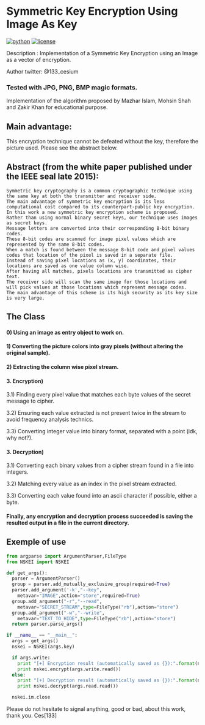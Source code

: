 # Symmetric Key Encryption Using Image As Key 
[![python](https://img.shields.io/badge/Python-2.7-blue.svg?style=style=flat-square)](https://www.python.org/downloads/)  [![license](https://img.shields.io/badge/License-GPL_3-orange.svg?style=style=flat-square)](https://github.com/0xcesium/Symmetric-Key-Encryption-Using-Image-As-Key/blob/master/LICENSE)

Description : Implementation of a Symmetric Key Encryption using an Image as a vector of encryption.

Author twitter: @133_cesium

### Tested with JPG, PNG, BMP magic formats.

Implementation of the algorithm proposed by Mazhar Islam, Mohsin Shah and Zakir Khan for educational purpose.

## Main advantage:

This encryption technique cannot be defeated without the key, therefore the picture used. Please see the abstract below.

## Abstract (from the white paper published under the IEEE seal late 2015):

```
Symmetric key cryptography is a common cryptographic technique using the same key at both the transmitter and receiver side.
The main advantage of symmetric key encryption is its less computational cost compared to its counterpart-public key encryption.
In this work a new symmetric key encryption scheme is proposed.
Rather than using normal binary secret keys, our technique uses images as secret keys.
Message letters are converted into their corresponding 8-bit binary codes.
These 8-bit codes are scanned for image pixel values which are represented by the same 8-bit codes.
When a match is found between the message 8-bit code and pixel values codes that location of the pixel is saved in a separate file.
Instead of saving pixel locations as (x, y) coordinates, their locations are saved as one value column wise.
After having all matches, pixels locations are transmitted as cipher text.
The receiver side will scan the same image for those locations and will pick values at those locations which represent message codes.
The main advantage of this scheme is its high security as its key size is very large.
```

## The Class

#### 0) Using an image as entry object to work on.

#### 1) Converting the picture colors into gray pixels (without altering the original sample).

#### 2) Extracting the column wise pixel stream.


#### 3. Encryption)

3.1) Finding every pixel value that matches each byte values of the secret message to cipher.

3.2) Ensuring each value extracted is not present twice in the stream to avoid frequency analysis technics.

3.3) Converting integer value into binary format, separated with a point (idk, why not?).


#### 3. Decryption)

3.1) Converting each binary values from a cipher stream found in a file into integers.

3.2) Matching every value as an index in the pixel stream extracted.

3.3) Converting each value found into an ascii character if possible, either a byte.

#### Finally, any encryption and decryption process succeeded is saving the resulted output in a file in the current directory.


## Exemple of use

```python
from argparse import ArgumentParser,FileType
from NSKEI import NSKEI

def get_args():
  parser = ArgumentParser()
  group = parser.add_mutually_exclusive_group(required=True)
  parser.add_argument('-k',"--key",
    metavar="IMAGE",action="store",required=True)
  group.add_argument("-r","--read",
    metavar="SECRET_STREAM",type=FileType("rb"),action="store")
  group.add_argument("-w","--write",
    metavar="TEXT_TO_HIDE",type=FileType("rb"),action="store")
  return parser.parse_args()

if __name__ == "__main__":
  args = get_args()
  nskei = NSKEI(args.key)

  if args.write:
    print "[+] Encryption result (automatically saved as {}):".format(nskei.enc_file_name)
    print nskei.encrypt(args.write.read())
  else:
    print "[+] Decryption result (automatically saved as {}):".format(nskei.dec_file_name)
    print nskei.decrypt(args.read.read())

  nskei.im.close
```

Please do not hesitate to signal anything, good or bad, about this work, thank you.
Ces[133]
